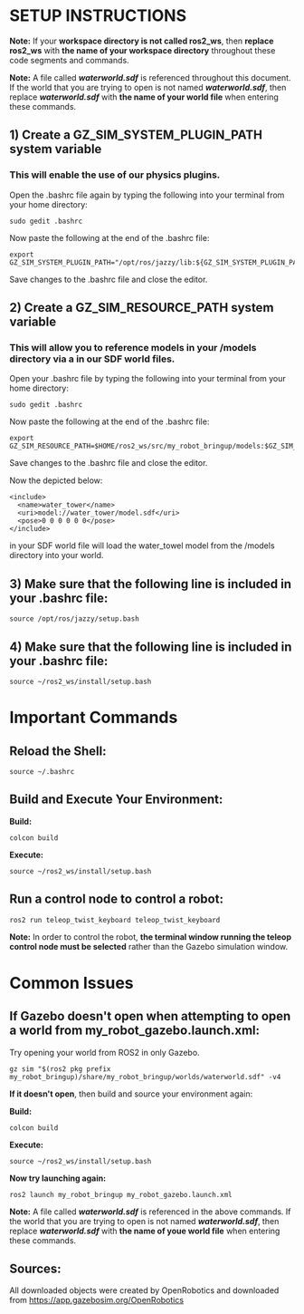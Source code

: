 # SETUP INSTRUCTIONS

**Note:** If your **workspace directory is not called ros2_ws**, then **replace ros2_ws** with **the name of your workspace directory** throughout these code segments and commands. 

**Note:** A file called **_waterworld.sdf_** is referenced throughout this document.  If the world that you are trying to open is not named **_waterworld.sdf_**, then replace **_waterworld.sdf_** with **the name of your world file** when entering these commands.


## 1)  Create a GZ_SIM_SYSTEM_PLUGIN_PATH system variable

### This will enable the use of our physics plugins.

Open the .bashrc file again by typing the following into your terminal from your home directory:

```console
sudo gedit .bashrc
```

Now paste the following at the end of the .bashrc file:
```console
export GZ_SIM_SYSTEM_PLUGIN_PATH="/opt/ros/jazzy/lib:${GZ_SIM_SYSTEM_PLUGIN_PATH}"
```

Save changes to the .bashrc file and close the editor.


## 2) Create a GZ_SIM_RESOURCE_PATH system variable

### This will allow you to reference models in your /models directory via a <uri></uri> in our SDF world files.  


Open your .bashrc file by typing the following into your terminal from your home directory:

```console
sudo gedit .bashrc
```

Now paste the following at the end of the .bashrc file:
```console
export GZ_SIM_RESOURCE_PATH=$HOME/ros2_ws/src/my_robot_bringup/models:$GZ_SIM_RESOURCE_PATH
```

Save changes to the .bashrc file and close the editor.

Now the depicted below:

```console
<include>
  <name>water_tower</name>
  <uri>model://water_tower/model.sdf</uri>
  <pose>0 0 0 0 0 0</pose>
</include>
```

in your SDF world file will load the water_towel model from the /models directory into your world.

## 3) Make sure that the following line is included in your .bashrc file:

```console
source /opt/ros/jazzy/setup.bash
```

## 4) Make sure that the following line is included in your .bashrc file:

```console
source ~/ros2_ws/install/setup.bash
```

# Important Commands

## Reload the Shell:

```console
source ~/.bashrc
```

## Build and Execute Your Environment:

**Build:**
```console
colcon build
```

**Execute:**
```console
source ~/ros2_ws/install/setup.bash
```

## Run a control node to control a robot:
```console
ros2 run teleop_twist_keyboard teleop_twist_keyboard
```
**Note:** In order to control the robot, **the terminal window running the teleop control node must be selected** rather than the Gazebo simulation window.


# Common Issues

## If Gazebo doesn't open when attempting to open a world from __my_robot_gazebo.launch.xml__:

Try opening your world from ROS2 in only Gazebo.

```console
gz sim "$(ros2 pkg prefix my_robot_bringup)/share/my_robot_bringup/worlds/waterworld.sdf" -v4
```

**If it doesn't open**, then build and source your environment again:

**Build:**
```console
colcon build
```

**Execute:**
```console
source ~/ros2_ws/install/setup.bash
```

**Now try launching again:**

```console
ros2 launch my_robot_bringup my_robot_gazebo.launch.xml
```

**Note:** A file called **_waterworld.sdf_** is referenced in the above commands.  If the world that you are trying to open is not named **_waterworld.sdf_**, then replace **_waterworld.sdf_** with **the name of youe world file** when entering these commands.

## Sources:

All downloaded objects were created by OpenRobotics and downloaded from <a href="https://app.gazebosim.org/OpenRobotics" target="_blank">https://app.gazebosim.org/OpenRobotics</a>
